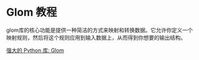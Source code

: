 # Glom 教程

<show-structure depth="3"/>

glom库的核心功能是提供一种简洁的方式来映射和转换数据。它允许你定义一个映射规则，然后将这个规则应用到输入数据上，从而得到你想要的输出结构。


<seealso>
<category ref="ref_docs">
    <a href="https://mp.weixin.qq.com/s/kFM_pcmPfmXasnHYPXzcKQ">强大的 Python 库: Glom</a>
</category>
<category ref="ref_github">
</category>
<category ref="ref_issues">
</category>
<category ref="ref_hf">
</category>
<category ref="ref_ms">
</category>
</seealso>

